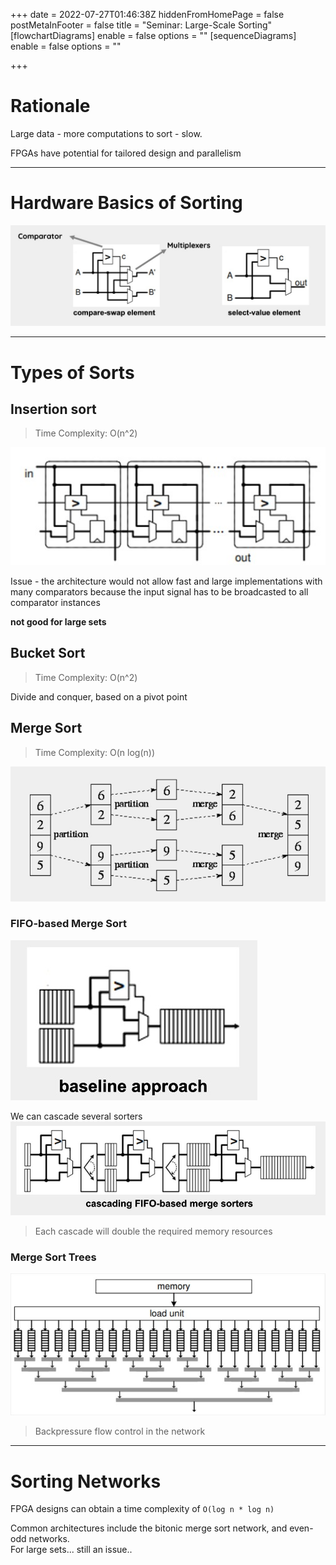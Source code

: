 +++
date = 2022-07-27T01:46:38Z
hiddenFromHomePage = false
postMetaInFooter = false
title = "Seminar: Large-Scale Sorting"
[flowchartDiagrams]
enable = false
options = ""
[sequenceDiagrams]
enable = false
options = ""

+++
# Rationale

Large data - more computations to sort - slow.

FPGAs have potential for tailored design and parallelism

***

# Hardware Basics of Sorting

![](/uploads/snipaste_2022-07-27_11-48-36.jpg)

***

# Types of Sorts

## Insertion sort

> Time Complexity: O(n^2)

![](/uploads/snipaste_2022-07-27_11-49-41.jpg)

Issue - the architecture would not allow fast and large implementations with many comparators because the input signal has to be broadcasted to all comparator instances

**not good for large sets**

## Bucket Sort

> Time Complexity: O(n^2)

Divide and conquer, based on a pivot point

## Merge Sort

> Time Complexity: O(n log(n))

![](/uploads/snipaste_2022-07-27_11-52-45.jpg)

### FIFO-based Merge Sort

![](/uploads/snipaste_2022-07-27_11-52-59.jpg)

We can cascade several sorters  
![](/uploads/snipaste_2022-07-27_11-52-56.jpg)

> Each cascade will double the required memory resources

### Merge Sort Trees

![](/uploads/snipaste_2022-07-27_11-54-11.jpg)

> Backpressure flow control in the network

***

# Sorting Networks

FPGA designs can obtain a time complexity of `O(log n * log n)`

Common architectures include the bitonic merge sort network, and even-odd networks.  
For large sets... still an issue..